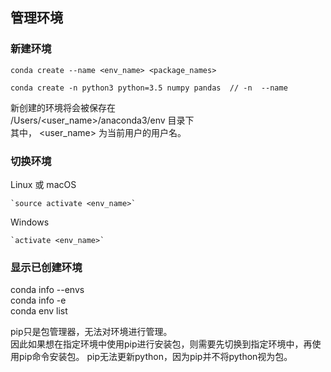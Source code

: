 ## 管理环境

### 新建环境
`conda create --name <env_name> <package_names>`

    conda create -n python3 python=3.5 numpy pandas  // -n  --name

  新创建的环境将会被保存在  
  /Users/<user_name>/anaconda3/env 目录下  
  其中， <user_name> 为当前用户的用户名。

### 切换环境
Linux 或 macOS

    `source activate <env_name>`

Windows

    `activate <env_name>`

### 显示已创建环境

conda info --envs  
conda info -e  
conda env list  

pip只是包管理器，无法对环境进行管理。  
因此如果想在指定环境中使用pip进行安装包，则需要先切换到指定环境中，再使用pip命令安装包。 
pip无法更新python，因为pip并不将python视为包。
